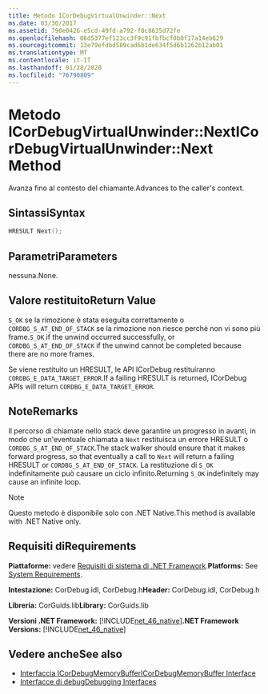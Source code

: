 ```yaml
---
title: Metodo ICorDebugVirtualUnwinder::Next
ms.date: 03/30/2017
ms.assetid: 790e0426-e5cd-49fd-a792-f8c8635d72fe
ms.openlocfilehash: 06d5377ef123cc3f9c91fbfbcf0b0f17a14eb629
ms.sourcegitcommit: 13e79efdbd589cad6b1de634f5d6b1262b12ab01
ms.translationtype: MT
ms.contentlocale: it-IT
ms.lasthandoff: 01/28/2020
ms.locfileid: "76790809"
---
```

# <a name="icordebugvirtualunwindernext-method"></a><span data-ttu-id="8ca78-102">Metodo ICorDebugVirtualUnwinder::Next</span><span class="sxs-lookup"><span data-stu-id="8ca78-102">ICorDebugVirtualUnwinder::Next Method</span></span>
<span data-ttu-id="8ca78-103">Avanza fino al contesto del chiamante.</span><span class="sxs-lookup"><span data-stu-id="8ca78-103">Advances to the caller's context.</span></span>  
  
## <a name="syntax"></a><span data-ttu-id="8ca78-104">Sintassi</span><span class="sxs-lookup"><span data-stu-id="8ca78-104">Syntax</span></span>  
  
```cpp  
HRESULT Next();  
```  
  
## <a name="parameters"></a><span data-ttu-id="8ca78-105">Parametri</span><span class="sxs-lookup"><span data-stu-id="8ca78-105">Parameters</span></span>  
 <span data-ttu-id="8ca78-106">nessuna.</span><span class="sxs-lookup"><span data-stu-id="8ca78-106">None.</span></span>  
  
## <a name="return-value"></a><span data-ttu-id="8ca78-107">Valore restituito</span><span class="sxs-lookup"><span data-stu-id="8ca78-107">Return Value</span></span>  
 <span data-ttu-id="8ca78-108">`S_OK` se la rimozione è stata eseguita correttamente o `CORDBG_S_AT_END_OF_STACK` se la rimozione non riesce perché non vi sono più frame.</span><span class="sxs-lookup"><span data-stu-id="8ca78-108">`S_OK` if the unwind occurred successfully, or `CORDBG_S_AT_END_OF_STACK` if the unwind cannot be completed because there are no more frames.</span></span>  
  
 <span data-ttu-id="8ca78-109">Se viene restituito un HRESULT, le API ICorDebug restituiranno `CORDBG_E_DATA_TARGET_ERROR`.</span><span class="sxs-lookup"><span data-stu-id="8ca78-109">If a failing HRESULT is returned, ICorDebug APIs will return `CORDBG_E_DATA_TARGET_ERROR`.</span></span>  
  
## <a name="remarks"></a><span data-ttu-id="8ca78-110">Note</span><span class="sxs-lookup"><span data-stu-id="8ca78-110">Remarks</span></span>  
 <span data-ttu-id="8ca78-111">Il percorso di chiamate nello stack deve garantire un progresso in avanti, in modo che un'eventuale chiamata a `Next` restituisca un errore HRESULT o `CORDBG_S_AT_END_OF_STACK`.</span><span class="sxs-lookup"><span data-stu-id="8ca78-111">The stack walker should ensure that it makes forward progress, so that eventually a call to `Next` will return a failing HRESULT or `CORDBG_S_AT_END_OF_STACK`.</span></span> <span data-ttu-id="8ca78-112">La restituzione di `S_OK` indefinitamente può causare un ciclo infinito.</span><span class="sxs-lookup"><span data-stu-id="8ca78-112">Returning `S_OK` indefinitely may cause an infinite loop.</span></span>  
  
> [!NOTE]
> <span data-ttu-id="8ca78-113">Questo metodo è disponibile solo con .NET Native.</span><span class="sxs-lookup"><span data-stu-id="8ca78-113">This method is available with .NET Native only.</span></span>  
  
## <a name="requirements"></a><span data-ttu-id="8ca78-114">Requisiti di</span><span class="sxs-lookup"><span data-stu-id="8ca78-114">Requirements</span></span>  
 <span data-ttu-id="8ca78-115">**Piattaforme:** vedere [Requisiti di sistema di .NET Framework](../../../../docs/framework/get-started/system-requirements.md).</span><span class="sxs-lookup"><span data-stu-id="8ca78-115">**Platforms:** See [System Requirements](../../../../docs/framework/get-started/system-requirements.md).</span></span>  
  
 <span data-ttu-id="8ca78-116">**Intestazione:** CorDebug.idl, CorDebug.h</span><span class="sxs-lookup"><span data-stu-id="8ca78-116">**Header:** CorDebug.idl, CorDebug.h</span></span>  
  
 <span data-ttu-id="8ca78-117">**Libreria:** CorGuids.lib</span><span class="sxs-lookup"><span data-stu-id="8ca78-117">**Library:** CorGuids.lib</span></span>  
  
 <span data-ttu-id="8ca78-118">**Versioni .NET Framework:** [!INCLUDE[net_46_native](../../../../includes/net-46-native-md.md)]</span><span class="sxs-lookup"><span data-stu-id="8ca78-118">**.NET Framework Versions:** [!INCLUDE[net_46_native](../../../../includes/net-46-native-md.md)]</span></span>  
  
## <a name="see-also"></a><span data-ttu-id="8ca78-119">Vedere anche</span><span class="sxs-lookup"><span data-stu-id="8ca78-119">See also</span></span>

- [<span data-ttu-id="8ca78-120">Interfaccia ICorDebugMemoryBuffer</span><span class="sxs-lookup"><span data-stu-id="8ca78-120">ICorDebugMemoryBuffer Interface</span></span>](icordebugmemorybuffer-interface.md)
- [<span data-ttu-id="8ca78-121">Interfacce di debug</span><span class="sxs-lookup"><span data-stu-id="8ca78-121">Debugging Interfaces</span></span>](debugging-interfaces.md)
